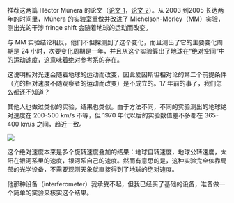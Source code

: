 <span>推荐这两篇 Héctor Múnera 的论文（</span>[论文 1](https://www.naturalphilosophy.org/pdf/abstracts/AbsoluteSpace-ICFAIApr2009HectorMunera.pdf)<span>，</span>[论文 2](http://www.orgonelab.org/EtherDrift/Munera2002.pdf)<span>）。从 2003 到2005 长达两年的时间里，Múnera 的实验室重做并改进了 Michelson-Morley（MM）实验，测出光的干涉 fringe shift 会随着地球的运动而改变。</span>

与 MM 实验结论相反，他们不但探测到了这个变化，而且测出了它的主要变化周期是 24 小时，次要变化周期是一年，并且从这个实验算出了地球在“绝对空间”中的运动速度，这意味着绝对参考系的存在。

这说明相对光速会随着地球的运动而改变，因此爱因斯坦相对论的第二个前提条件（光的相对速度不随观察者的运动而改变）是不成立的。17 年前的事了，我们怎么都还不知道？

其他人也做过类似的实验，结果也类似。由于方法不同，不同的实验测出的地球绝对速度在 200-500 km/s 不等，但 1970 年代以后的实验数值差不多都在 365-400 km/s 之间，趋近一致。


![](https://substackcdn.com/image/fetch/w_1456,c_limit,f_auto,q_auto:good,fl_progressive:steep/https%3A%2F%2Fbucketeer-e05bbc84-baa3-437e-9518-adb32be77984.s3.amazonaws.com%2Fpublic%2Fimages%2F2da3043f-e60f-4e55-ae5f-07fe33319567_1037x659.jpeg)


这个绝对速度本来是多个旋转速度叠加的结果：地球自转速度，地球公转速度，太阳在银河系里的速度，银河系自己的速度。然而有意思的是，这种实验完全依靠局部的光学设备，不需要观测天象就直接得到了地球的绝对速度。

他那种设备（interferometer）我承受不起，但我已经买了基础的设备，准备做一个简单的实验来核实这个结果。
